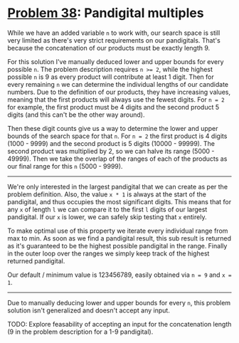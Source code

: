 # [Problem 38](https://projecteuler.net/problem=38): Pandigital multiples

While we have an added variable `n` to work with, our search space is still very limited as there's very strict requirements on our pandigitals.
That's because the concatenation of our products must be exactly length 9.

For this solution I've manually deduced lower and upper bounds for every possible `n`.
The problem description requires `n >= 2`, while the highest possible `n` is 9 as every product will contribute at least 1 digit.
Then for every remaining `n` we can determine the individual lengths of our candidate numbers.
Due to the definition of our products, they have increasing values, meaning that the first products will always use the fewest digits.
For `n = 2` for example, the first product must be 4 digits and the second product 5 digits (and this can't be the other way around).

Then these digit counts give us a way to determine the lower and upper bounds of the search space for that `n`.
For `n = 2` the first product is 4 digits (1000 - 9999) and the second product is 5 digits (10000 - 99999).
The second product was multiplied by 2, so we can halve its range (5000 - 49999).
Then we take the overlap of the ranges of each of the products as our final range for this `n` (5000 - 9999).

---

We're only interested in the largest pandigital that we can create as per the problem definition.
Also, the value `x * 1` is always at the start of the pandigital, and thus occupies the most significant digits.
This means that for any `x` of length `l` we can compare it to the first `l` digits of our largest pandigital.
If our `x` is lower, we can safely skip testing that `x` entirely.

To make optimal use of this property we iterate every individual range from max to min.
As soon as we find a pandigital result, this sub result is returned as it's guaranteed to be the highest possible pandigital in the range.
Finally in the outer loop over the ranges we simply keep track of the highest returned pandigital.

Our default / minimum value is 123456789, easily obtained via `n = 9` and `x = 1`.

---

Due to manually deducing lower and upper bounds for every `n`, this problem solution isn't generalized and doesn't accept any input.

TODO: Explore feasability of accepting an input for the concatenation length (9 in the problem description for a 1-9 pandigital).
